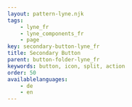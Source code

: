 ```yaml
---
layout: pattern-lyne.njk
tags: 
    - lyne_fr
    - lyne_components_fr
    - page
key: secondary-button-lyne_fr
title: Secondary Button
parent: button-folder-lyne_fr
keywords: button, icon, split, action
order: 50
availablelanguages: 
    - de
    - en
---
```

